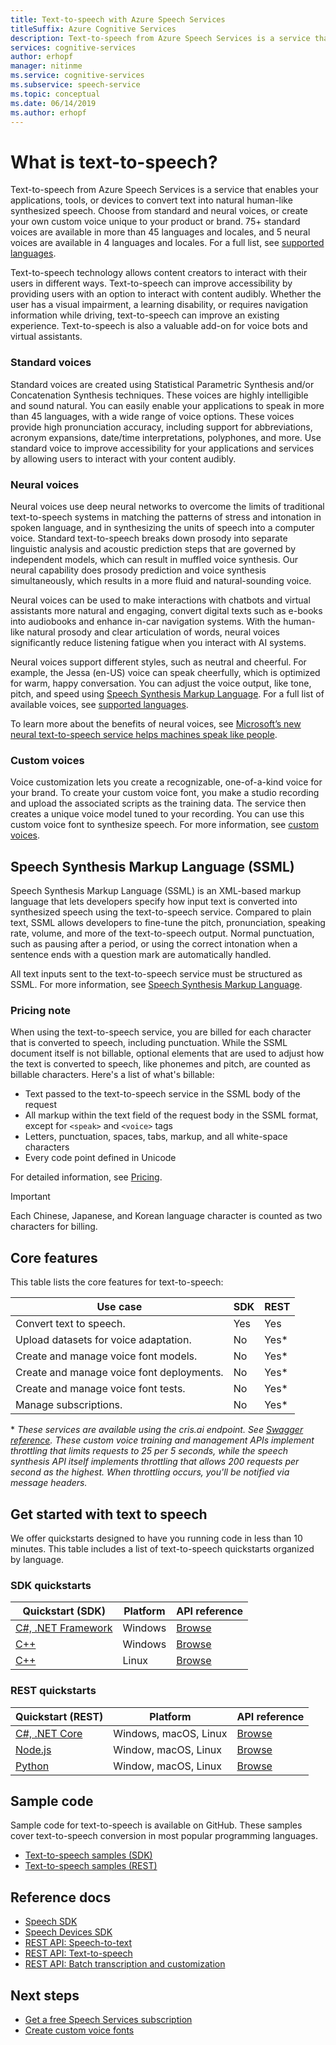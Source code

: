 ```yaml
---
title: Text-to-speech with Azure Speech Services
titleSuffix: Azure Cognitive Services
description: Text-to-speech from Azure Speech Services is a service that enables your applications, tools, or devices to convert text into natural human-like synthesized speech. Choose from standard and neural voices, or create your own custom voice unique to your product or brand. 75+ standard voices are available in more than 45 languages and locales, and 5 neural voices are available in 4 languages and locales.
services: cognitive-services
author: erhopf
manager: nitinme
ms.service: cognitive-services
ms.subservice: speech-service
ms.topic: conceptual
ms.date: 06/14/2019
ms.author: erhopf
---
```


# What is text-to-speech?

Text-to-speech from Azure Speech Services is a service that enables your applications, tools, or devices to convert text into natural human-like synthesized speech. Choose from standard and neural voices, or create your own custom voice unique to your product or brand. 75+ standard voices are available in more than 45 languages and locales, and 5 neural voices are available in 4 languages and locales. For a full list, see [supported languages](language-support.md#text-to-speech).

Text-to-speech technology allows content creators to interact with their users in different ways. Text-to-speech can improve accessibility by providing users with an option to interact with content audibly. Whether the user has a visual impairment, a learning disability, or requires navigation information while driving, text-to-speech can improve an existing experience. Text-to-speech is also a valuable add-on for voice bots and virtual assistants.

### Standard voices

Standard voices are created using Statistical Parametric Synthesis and/or Concatenation Synthesis techniques. These voices are highly intelligible and sound natural. You can easily enable your applications to speak in more than 45 languages, with a wide range of voice options. These voices provide high pronunciation accuracy, including support for abbreviations, acronym expansions, date/time interpretations, polyphones, and more. Use standard voice to improve accessibility for your applications and services by allowing users to interact with your content audibly.

### Neural voices

Neural voices use deep neural networks to overcome the limits of traditional text-to-speech systems in matching the patterns of stress and intonation in spoken language, and in synthesizing the units of speech into a computer voice. Standard text-to-speech breaks down prosody into separate linguistic analysis and acoustic prediction steps that are governed by independent models, which can result in muffled voice synthesis. Our neural capability does prosody prediction and voice synthesis simultaneously, which results in a more fluid and natural-sounding voice.

Neural voices can be used to make interactions with chatbots and virtual assistants more natural and engaging, convert digital texts such as e-books into audiobooks and enhance in-car navigation systems. With the human-like natural prosody and clear articulation of words, neural voices significantly reduce listening fatigue when you interact with AI systems.

Neural voices support different styles, such as neutral and cheerful. For example, the Jessa (en-US) voice can speak cheerfully, which is optimized for warm, happy conversation. You can adjust the voice output, like tone, pitch, and speed using [Speech Synthesis Markup Language](speech-synthesis-markup.md). For a full list of available voices, see [supported languages](language-support.md#text-to-speech).

To learn more about the benefits of neural voices, see [Microsoft’s new neural text-to-speech service helps machines speak like people](https://azure.microsoft.com/blog/microsoft-s-new-neural-text-to-speech-service-helps-machines-speak-like-people/).

### Custom voices

Voice customization lets you create a recognizable, one-of-a-kind voice for your brand. To create your custom voice font, you make a studio recording and upload the associated scripts as the training data. The service then creates a unique voice model tuned to your recording. You can use this custom voice font to synthesize speech. For more information, see [custom voices](how-to-customize-voice-font.md).

## Speech Synthesis Markup Language (SSML)

Speech Synthesis Markup Language (SSML) is an XML-based markup language that lets developers specify how input text is converted into synthesized speech using the text-to-speech service. Compared to plain text, SSML allows developers to fine-tune the pitch, pronunciation, speaking rate, volume, and more of the text-to-speech output. Normal punctuation, such as pausing after a period, or using the correct intonation when a sentence ends with a question mark are automatically handled.

All text inputs sent to the text-to-speech service must be structured as SSML. For more information, see [Speech Synthesis Markup Language](speech-synthesis-markup.md).

### Pricing note

When using the text-to-speech service, you are billed for each character that is converted to speech, including punctuation. While the SSML document itself is not billable, optional elements that are used to adjust how the text is converted to speech, like phonemes and pitch, are counted as billable characters. Here's a list of what's billable:

* Text passed to the text-to-speech service in the SSML body of the request
* All markup within the text field of the request body in the SSML format, except for `<speak>` and `<voice>` tags
* Letters, punctuation, spaces, tabs, markup, and all white-space characters
* Every code point defined in Unicode

For detailed information, see [Pricing](https://azure.microsoft.com/pricing/details/cognitive-services/speech-services/).

> [!IMPORTANT]
> Each Chinese, Japanese, and Korean language character is counted as two characters for billing.

## Core features

This table lists the core features for text-to-speech:

| Use case | SDK | REST |
|----------|-----|------|
| Convert text to speech. | Yes | Yes |
| Upload datasets for voice adaptation. | No | Yes\* |
| Create and manage voice font models. | No | Yes\* |
| Create and manage voice font deployments. | No | Yes\* |
| Create and manage voice font tests. | No | Yes\* |
| Manage subscriptions. | No | Yes\* |

\* *These services are available using the cris.ai endpoint. See [Swagger reference](https://westus.cris.ai/swagger/ui/index). These custom voice training and management APIs implement throttling that limits requests to 25 per 5 seconds, while the speech synthesis API itself implements throttling that allows 200 requests per second as the highest. When throttling occurs, you'll be notified via message headers.*

## Get started with text to speech

We offer quickstarts designed to have you running code in less than 10 minutes. This table includes a list of text-to-speech quickstarts organized by language.

### SDK quickstarts

| Quickstart (SDK) | Platform | API reference |
|------------|----------|---------------|
| [C#, .NET Framework](quickstart-text-to-speech-dotnet-windows.md) | Windows | [Browse](https://aka.ms/csspeech/csharpref) |
| [C++](quickstart-text-to-speech-cpp-windows.md) | Windows | [Browse](https://aka.ms/csspeech/cppref) |
| [C++](quickstart-text-to-speech-cpp-linux.md) | Linux | [Browse](https://aka.ms/csspeech/cppref) |

### REST quickstarts

| Quickstart (REST) | Platform | API reference |
|------------|----------|---------------|
| [C#, .NET Core](quickstart-dotnet-text-to-speech.md) | Windows, macOS, Linux | [Browse](https://docs.microsoft.com/azure/cognitive-services/speech-service/rest-apis) |
| [Node.js](quickstart-nodejs-text-to-speech.md) | Window, macOS, Linux | [Browse](https://docs.microsoft.com/azure/cognitive-services/speech-service/rest-apis) |
| [Python](quickstart-python-text-to-speech.md) | Window, macOS, Linux | [Browse](https://docs.microsoft.com/azure/cognitive-services/speech-service/rest-apis) |

## Sample code

Sample code for text-to-speech is available on GitHub. These samples cover text-to-speech conversion in most popular programming languages.

* [Text-to-speech samples (SDK)](https://github.com/Azure-Samples/cognitive-services-speech-sdk)
* [Text-to-speech samples (REST)](https://github.com/Azure-Samples/Cognitive-Speech-TTS)

## Reference docs

* [Speech SDK](speech-sdk-reference.md)
* [Speech Devices SDK](speech-devices-sdk.md)
* [REST API: Speech-to-text](rest-speech-to-text.md)
* [REST API: Text-to-speech](rest-text-to-speech.md)
* [REST API: Batch transcription and customization](https://westus.cris.ai/swagger/ui/index)

## Next steps

* [Get a free Speech Services subscription](get-started.md)
* [Create custom voice fonts](how-to-customize-voice-font.md)
